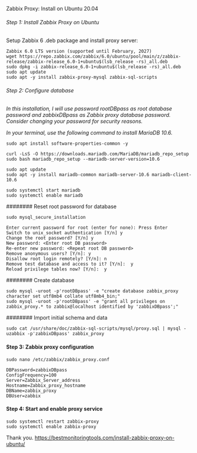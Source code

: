 Zabbix Proxy: Install on Ubuntu 20.04

###### Step 1: Install Zabbix Proxy on Ubuntu
Setup Zabbix 6 .deb package and install proxy server:
```
Zabbix 6.0 LTS version (supported until February, 2027)
wget https://repo.zabbix.com/zabbix/6.0/ubuntu/pool/main/z/zabbix-release/zabbix-release_6.0-1+ubuntu$(lsb_release -rs)_all.deb
sudo dpkg -i zabbix-release_6.0-1+ubuntu$(lsb_release -rs)_all.deb
sudo apt update
sudo apt -y install zabbix-proxy-mysql zabbix-sql-scripts
```
###### Step 2: Configure database
_In this installation, I will use password rootDBpass as root database password and zabbixDBpass as Zabbix proxy database password. Consider changing your password for security reasons._

_In your terminal, use the following command to install MariaDB 10.6._
```
sudo apt install software-properties-common -y
```
```
curl -LsS -O https://downloads.mariadb.com/MariaDB/mariadb_repo_setup
sudo bash mariadb_repo_setup --mariadb-server-version=10.6
```
```
sudo apt update
sudo apt -y install mariadb-common mariadb-server-10.6 mariadb-client-10.6
```
```
sudo systemctl start mariadb
sudo systemctl enable mariadb
```
######## Reset root password for database
```
sudo mysql_secure_installation
```
```
Enter current password for root (enter for none): Press Enter
Switch to unix_socket authentication [Y/n] y
Change the root password? [Y/n] y
New password: <Enter root DB password>
Re-enter new password: <Repeat root DB password>
Remove anonymous users? [Y/n]: y
Disallow root login remotely? [Y/n]: n
Remove test database and access to it? [Y/n]:  y
Reload privilege tables now? [Y/n]:  y
```

######## Create database
```
sudo mysql -uroot -p'rootDBpass' -e "create database zabbix_proxy character set utf8mb4 collate utf8mb4_bin;"
sudo mysql -uroot -p'rootDBpass' -e "grant all privileges on zabbix_proxy.* to zabbix@localhost identified by 'zabbixDBpass';"
```

######## Import initial schema and data
```
sudo cat /usr/share/doc/zabbix-sql-scripts/mysql/proxy.sql | mysql -uzabbix -p'zabbixDBpass' zabbix_proxy
```

#### Step 3: Zabbix proxy configuration
```
sudo nano /etc/zabbix/zabbix_proxy.conf
```
```
DBPassword=zabbixDBpass
ConfigFrequency=100
Server=Zabbix_Server_address
Hostname=Zabbix_proxy_hostname
DBName=zabbix_proxy
DBUser=zabbix
```
#### Step 4: Start and enable proxy service
```
sudo systemctl restart zabbix-proxy
sudo systemctl enable zabbix-proxy
```

Thank you.
https://bestmonitoringtools.com/install-zabbix-proxy-on-ubuntu/
